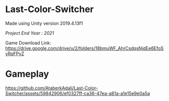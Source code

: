 # Last-Color-Switcher
Made using Unity version 2019.4.13f1

*Project End Year : 2021*
 
Game Download Link: https://drive.google.com/drive/u/2/folders/18bmuWF_AhrCsdqsNjdEe6EfoSyRqFPyZ
# Gameplay


https://github.com/AtaberkAdali/Last-Color-Switcher/assets/59842906/ef0327ff-ca36-47ea-a81a-a1e15e9e0a5a

